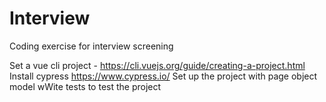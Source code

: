 # Interview
Coding exercise for interview screening

Set a vue cli project  - https://cli.vuejs.org/guide/creating-a-project.html
Install cypress https://www.cypress.io/
Set up the project with page object model 
wWite tests to test the project 
